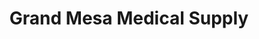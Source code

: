 ---
title: "Grand Mesa Medical Supply"
url: /grand-junction/grand-mesa-medical-supply/
shop: medical supply
---